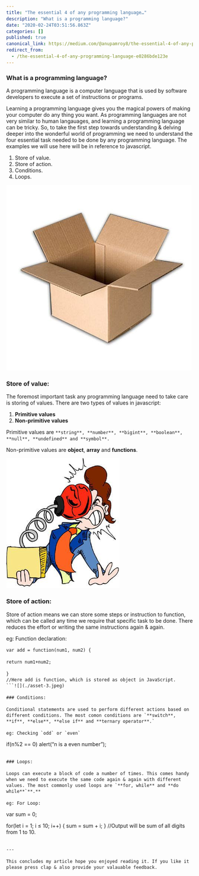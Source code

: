 ```yaml
---
title: "The essential 4 of any programming language…"
description: "What is a programming language?"
date: "2020-02-24T03:51:56.863Z"
categories: []
published: true
canonical_link: https://medium.com/@anupamroy8/the-essential-4-of-any-programming-language-e0286bde123e
redirect_from:
  - /the-essential-4-of-any-programming-language-e0286bde123e
---
```


### What is a programming language?

A programming language is a computer language that is used by software developers to execute a set of instructions or programs.

Learning a programming language gives you the magical powers of making your computer do any thing you want. As programming languages are not very similar to human langauages, and learning a programming language can be tricky. So, to take the first step towards understanding & delving deeper into the wonderful world of programming we need to understand the four essential task needed to be done by any programming language. The examples we will use here will be in reference to javascript.

1.  Store of value.
2.  Store of action.
3.  Conditions.
4.  Loops.

![](./asset-1.jpeg)

### Store of value:

The foremost important task any programming language need to take care is storing of values. There are two types of values in javascript:

1.  **Primitive values**
2.  **Non-primitive values**

Primitive values are `**string**, **number**, **bigint**, **boolean**, **null**, **undefined** and **symbol**.`

Non-primitive values are **object**, **array** and **functions**.

![](./asset-2.jpeg)

### Store of action:

Store of action means we can store some steps or instruction to function, which can be called any time we require that specific task to be done. There reduces the effort or writing the same instructions again & again.

eg: Function declaration:

```
var add = function(num1, num2) {

return num1+num2;

}
//Here add is function, which is stored as object in JavaScript.
```![](./asset-3.jpeg)

### Conditions:

Conditional statements are used to perform different actions based on different conditions. The most comon conditions are `**switch**, **if**, **else**, **else if** and **ternary operator**.`

eg: Checking `odd` or `even`

```
if(n%2 == 0)
alert(“n is a even number”);
```![](./asset-4.png)

### Loops:

Loops can execute a block of code a number of times. This comes handy when we need to execute the same code again & again with different values. The most commonly used loops are `**for, while** and **do while**`**.**

eg: For Loop:

```
var sum = 0;

for(let i = 1; i ≤ 10; i++) {
sum = sum + i;
}
//Output will be sum of all digits from 1 to 10.
```

---

This concludes my article hope you enjoyed reading it. If you like it please press clap & also provide your valauable feedback.
